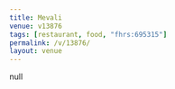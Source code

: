 ```yaml
---
title: Mevali
venue: v13876
tags: [restaurant, food, "fhrs:695315"]
permalink: /v/13876/
layout: venue
---
```

null